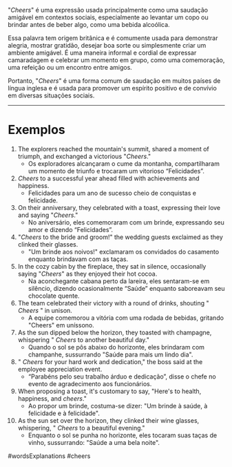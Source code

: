 "*Cheers*" é uma expressão usada principalmente como uma saudação amigável em contextos sociais, especialmente ao levantar um copo ou brindar antes de beber algo, como uma bebida alcoólica. 

Essa palavra tem origem britânica e é comumente usada para demonstrar alegria, mostrar gratidão, desejar boa sorte ou simplesmente criar um ambiente amigável. É uma maneira informal e cordial de expressar camaradagem e celebrar um momento em grupo, como uma comemoração, uma refeição ou um encontro entre amigos.

Portanto, "*Cheers*" é uma forma comum de saudação em muitos países de língua inglesa e é usada para promover um espírito positivo e de convívio em diversas situações sociais.

---

# Exemplos

1. The explorers reached the mountain's summit, shared a moment of triumph, and exchanged a victorious "_Cheers_."
	- Os exploradores alcançaram o cume da montanha, compartilharam um momento de triunfo e trocaram um vitorioso “Felicidades”.
2. _Cheers_ to a successful year ahead filled with achievements and happiness.
	- Felicidades para um ano de sucesso cheio de conquistas e felicidade.
3. On their anniversary, they celebrated with a toast, expressing their love and saying "_Cheers_."
	- No aniversário, eles comemoraram com um brinde, expressando seu amor e dizendo “Felicidades”.
4. "_Cheers_ to the bride and groom!" the wedding guests exclaimed as they clinked their glasses.
	- "Um brinde aos noivos!" exclamaram os convidados do casamento enquanto brindavam com as taças.
5. In the cozy cabin by the fireplace, they sat in silence, occasionally saying "_Cheers_" as they enjoyed their hot cocoa.
	- Na aconchegante cabana perto da lareira, eles sentaram-se em silêncio, dizendo ocasionalmente “Saúde” enquanto saboreavam seu chocolate quente.
6. The team celebrated their victory with a round of drinks, shouting " _Cheers_ " in unison.
	- A equipe comemorou a vitória com uma rodada de bebidas, gritando "Cheers" em uníssono.
7. As the sun dipped below the horizon, they toasted with champagne, whispering " _Cheers_ to another beautiful day."
	- Quando o sol se pôs abaixo do horizonte, eles brindaram com champanhe, sussurrando "Saúde para mais um lindo dia".
8. " _Cheers_ for your hard work and dedication," the boss said at the employee appreciation event.
	- “Parabéns pelo seu trabalho árduo e dedicação”, disse o chefe no evento de agradecimento aos funcionários.
9. When proposing a toast, it's customary to say, "Here's to health, happiness, and _cheers_."
	- Ao propor um brinde, costuma-se dizer: "Um brinde à saúde, à felicidade e à felicidade".
10. As the sun set over the horizon, they clinked their wine glasses, whispering, " _Cheers_ to a beautiful evening."
	- Enquanto o sol se punha no horizonte, eles tocaram suas taças de vinho, sussurrando: "Saúde a uma bela noite".

#wordsExplanations 
#cheers